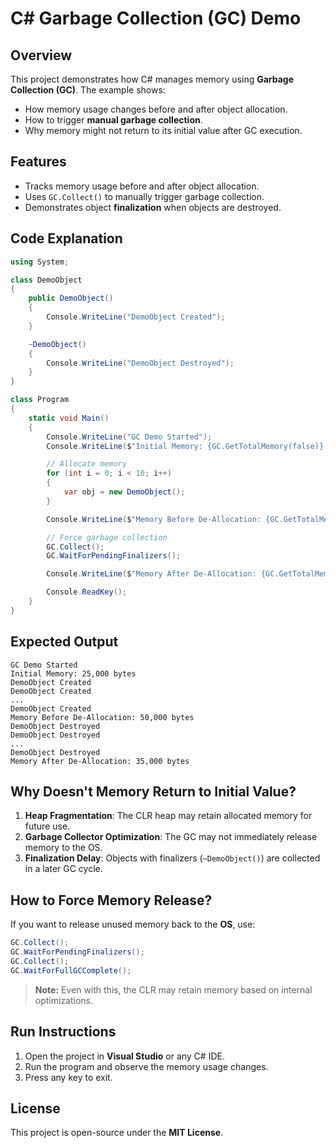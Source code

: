 # C# Garbage Collection (GC) Demo

## Overview
This project demonstrates how C# manages memory using **Garbage Collection (GC)**. The example shows:
- How memory usage changes before and after object allocation.
- How to trigger **manual garbage collection**.
- Why memory might not return to its initial value after GC execution.

## Features
- Tracks memory usage before and after object allocation.
- Uses `GC.Collect()` to manually trigger garbage collection.
- Demonstrates object **finalization** when objects are destroyed.

## Code Explanation
```csharp
using System;

class DemoObject
{
    public DemoObject()
    {
        Console.WriteLine("DemoObject Created");
    }

    ~DemoObject()
    {
        Console.WriteLine("DemoObject Destroyed");
    }
}

class Program
{
    static void Main()
    {
        Console.WriteLine("GC Demo Started");
        Console.WriteLine($"Initial Memory: {GC.GetTotalMemory(false)} bytes");

        // Allocate memory
        for (int i = 0; i < 10; i++)
        {
            var obj = new DemoObject();
        }

        Console.WriteLine($"Memory Before De-Allocation: {GC.GetTotalMemory(false)} bytes");

        // Force garbage collection
        GC.Collect();
        GC.WaitForPendingFinalizers();

        Console.WriteLine($"Memory After De-Allocation: {GC.GetTotalMemory(false)} bytes");

        Console.ReadKey();
    }
}
```

## Expected Output
```
GC Demo Started
Initial Memory: 25,000 bytes
DemoObject Created
DemoObject Created
...
DemoObject Created
Memory Before De-Allocation: 50,000 bytes
DemoObject Destroyed
DemoObject Destroyed
...
DemoObject Destroyed
Memory After De-Allocation: 35,000 bytes
```

## Why Doesn't Memory Return to Initial Value?
1. **Heap Fragmentation**: The CLR heap may retain allocated memory for future use.
2. **Garbage Collector Optimization**: The GC may not immediately release memory to the OS.
3. **Finalization Delay**: Objects with finalizers (`~DemoObject()`) are collected in a later GC cycle.

## How to Force Memory Release?
If you want to release unused memory back to the **OS**, use:
```csharp
GC.Collect();
GC.WaitForPendingFinalizers();
GC.Collect();
GC.WaitForFullGCComplete();
```
> **Note:** Even with this, the CLR may retain memory based on internal optimizations.

## Run Instructions
1. Open the project in **Visual Studio** or any C# IDE.
2. Run the program and observe the memory usage changes.
3. Press any key to exit.

## License
This project is open-source under the **MIT License**.


